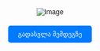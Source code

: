 
<!DOCTYPE html>
<html lang="en">
<head>
    <meta charset="UTF-8">
    <meta name="viewport" content="width=device-width, initial-scale=1.0">
    <title>10 გვერდი</title>
    <style>
        /* სტილები აქ */
        body {
            margin: 0;
            padding: 0;
            font-family: Arial, sans-serif;
        }
        .container {
            width: 100%;
            height: 100vh;
            display: flex;
            justify-content: center;
            align-items: center;
            flex-direction: column;
        }
        img {
            max-width: 100%;
            max-height: 100%;
        }
        .button {
            margin-top: 20px;
            padding: 10px 20px;
            background-color: #007bff;
            color: #fff;
            border: none;
            border-radius: 5px;
            cursor: pointer;
        }
    </style>
</head>
<body>

<div class="container">
    <img src="Slide1.PNG" alt="Image">
    <button class="button" onclick="window.location.href='page2.html'">გადასვლა შემდეგზე</button>
</div>

</body>
</html>
